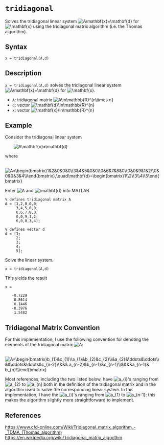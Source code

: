 # `tridiagonal`

Solves the tridiagonal linear system <img src="https://latex.codecogs.com/svg.latex?A\mathbf{x}=\mathbf{d}" title="A\mathbf{x}=\mathbf{d}" /> for <img src="https://latex.codecogs.com/svg.latex?\mathbf{x}" title="\mathbf{x}" /> using the tridiagonal matrix algorithm (i.e. the Thomas algorithm).


## Syntax

`x = tridiagonal(A,d)`


## Description
`x = tridiagonal(A,d)` solves the tridiagonal linear system <img src="https://latex.codecogs.com/svg.latex?A\mathbf{x}=\mathbf{d}" title="A\mathbf{x}=\mathbf{d}" /> for <img src="https://latex.codecogs.com/svg.latex?\mathbf{x}" title="\mathbf{x}" />.
- `A`: tridiagonal matrix <img src="https://latex.codecogs.com/svg.latex?A\in\mathbb{R}^{n\times&space;n}" title="A\in\mathbb{R}^{n\times n}" />
- `d`: vector <img src="https://latex.codecogs.com/svg.latex?\mathbf{d}\in\mathbb{R}^{n}" title="\mathbf{d}\in\mathbb{R}^{n}" />
- `x`: vector <img src="https://latex.codecogs.com/svg.latex?\mathbf{x}\in\mathbb{R}^{n}" title="\mathbf{x}\in\mathbb{R}^{n}" />


## Example

Consider the tridiagonal linear system

&nbsp;&nbsp;&nbsp;&nbsp;&nbsp;&nbsp; <img src="https://latex.codecogs.com/svg.latex?A\mathbf{x}=\mathbf{d}" title="A\mathbf{x}=\mathbf{d}" />

where

&nbsp;&nbsp;&nbsp;&nbsp;&nbsp;&nbsp; <img src="https://latex.codecogs.com/svg.latex?A=\begin{bmatrix}1&2&0&0&0\\3&4&5&0&0\\0&6&7&8&0\\0&0&9&1&2\\0&0&0&3&4\\\end{bmatrix},\quad\mathbf{d}=\begin{bmatrix}1\\2\\3\\4\\5\end{bmatrix}" title="A=\begin{bmatrix}1&2&0&0&0\\3&4&5&0&0\\0&6&7&8&0\\0&0&9&1&2\\0&0&0&3&4\\\end{bmatrix},\quad\mathbf{d}=\begin{bmatrix}1\\2\\3\\4\\5\end{bmatrix}" />

Enter <img src="https://latex.codecogs.com/svg.latex?A" title="A" /> and <img src="https://latex.codecogs.com/svg.latex?\mathbf{d}" title="\mathbf{d}" /> into MATLAB.

    % defines tridiagonal matrix A
    A = [1,2,0,0,0;
         3,4,5,0,0;
         0,6,7,8,0;
         0,0,9,1,2;
         0,0,0,3,4];

    % defines vector d
    d = [1;
         2;
         3;
         4;
         5];
 
Solve the linear system.

    x = tridiagonal(A,d)

This yields the result

    x =
    
       -0.7229
        0.8614
        0.1446
       -0.3976
        1.5482


## Tridiagonal Matrix Convention

For this implementation, I use the following convention for denoting the elements of the tridiagonal matrix <img src="https://latex.codecogs.com/svg.latex?A" title="A" />:

&nbsp;&nbsp;&nbsp;&nbsp;&nbsp;&nbsp; <img src="https://latex.codecogs.com/svg.latex?A=\begin{bmatrix}b_{1}&c_{1}\\a_{1}&b_{2}&c_{2}\\&a_{2}&\ddots&\ddots\\&&\ddots&\ddots&c_{n-2}\\&&&&space;a_{n-2}&b_{n-1}&c_{n-1}\\&&&&a_{n-1}&&space;b_{n}\\\end{bmatrix}" title="A=\begin{bmatrix}b_{1}&c_{1}\\a_{1}&b_{2}&c_{2}\\&a_{2}&\ddots&\ddots\\&&\ddots&\ddots&c_{n-2}\\&&& a_{n-2}&b_{n-1}&c_{n-1}\\&&&&a_{n-1}& b_{n}\\\end{bmatrix}" />

Most references, including the two listed below, have <img src="https://latex.codecogs.com/svg.latex?a_{i}" title="a_{i}" />'s ranging from <img src="https://latex.codecogs.com/svg.latex?a_{2}" title="a_{2}" /> to <img src="https://latex.codecogs.com/svg.latex?a_{n}" title="a_{n}" /> both in the definition of the tridiagonal matrix and in the algorithm used to solve the corresponding linear system. In this implementation, I have the <img src="https://latex.codecogs.com/svg.latex?a_{i}" title="a_{i}" />'s ranging from <img src="https://latex.codecogs.com/svg.latex?a_{1}" title="a_{1}" /> to <img src="https://latex.codecogs.com/svg.latex?a_{n-1}" title="a_{n-1}" />; this makes the algorithm slightly more straightforward to implement.

        
## References

https://www.cfd-online.com/Wiki/Tridiagonal_matrix_algorithm_-_TDMA_(Thomas_algorithm)
https://en.wikipedia.org/wiki/Tridiagonal_matrix_algorithm
